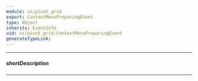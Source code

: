```yaml
---
module: ui/pivot_grid
export: ContextMenuPreparingEvent
type: Object
inherits: EventInfo
uid: ui/pivot_grid:ContextMenuPreparingEvent
generateTypeLink: 
---
```

---
##### shortDescription
<!-- Description goes here -->

---
<!-- Description goes here -->